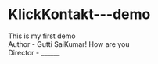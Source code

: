 # KlickKontakt---demo
This is my first demo
<br>
Author - Gutti SaiKumar! How are you 
<br>
Director - ______